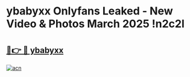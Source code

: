 # ybabyxx Onlyfans Leaked - New Video & Photos March 2025 !n2c2l

# <h2><a href="https://2y4azc.iuczelnia.edu.pl?title=ybabyxx&ref=n2c2l">🔗👉 🔴 ybabyxx</a></h2>

[![acn](https://github.com/user-attachments/assets/0f9c940e-d8b0-45ae-aac7-cd30a18b3e1c)](https://2y4azc.iuczelnia.edu.pl?title=ybabyxx&ref=n2c2l)

